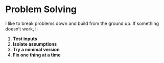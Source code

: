 # Problem Solving

I like to break problems down and build from the ground up. If something doesn’t work, I:

1. **Test inputs**
2. **Isolate assumptions**
3. **Try a minimal version**
4. **Fix one thing at a time**